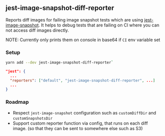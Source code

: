 ## jest-image-snapshot-diff-reporter

Reports diff images for failing image snapshot tests which are using [jest-image-snapshot](https://github.com/americanexpress/jest-image-snapshot). It helps to debug tests that are failing on CI where you can not access diff images directly. 

NOTE: Currently only prints them on console in base64 if `CI` env variable set

### Setup

```bash
yarn add --dev jest-image-snapshot-diff-reporter`
```


```json
"jest": {
  ...
  "reporters": ["default", "jest-image-snapshot-diff-reporter", ...]
  ...
}
```

### Roadmap

- Respect `jest-image-snapshot` configuration such as `customDiffDir` and `customSnapshotsDir`
- Support custom reporter function via config, that runs on each diff image. (so that they can be sent to somewhere else such as S3)
